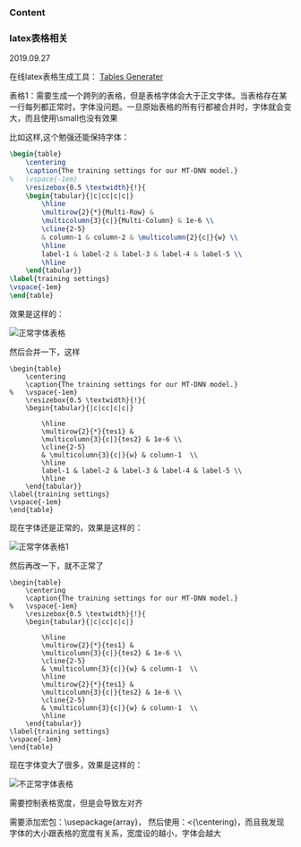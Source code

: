 ### Content

### latex表格相关
2019.09.27 

在线latex表格生成工具： [Tables Generater](https://www.tablesgenerator.com/)

表格1：需要生成一个跨列的表格，但是表格字体会大于正文字体。当表格存在某一行每列都正常时，字体没问题。一旦原始表格的所有行都被合并时，字体就会变大，而且使用\small也没有效果

比如这样,这个勉强还能保持字体：
```latex
\begin{table}
	\centering
	\caption{The training settings for our MT-DNN model.}
%	\vspace{-1em}
	\resizebox{0.5 \textwidth}{!}{
	\begin{tabular}{|c|cc|c|c|}
		\hline
		\multirow{2}{*}{Multi-Row} &
		\multicolumn{3}{c|}{Multi-Column} & 1e-6 \\
		\cline{2-5}
		& column-1 & column-2 & \multicolumn{2}{c|}{w} \\
		\hline
		label-1 & label-2 & label-3 & label-4 & label-5 \\
		\hline
	\end{tabular}}
\label{training settings}
\vspace{-1em}
\end{table}
```
效果是这样的：

![正常字体表格](./latex_gram_img/latex_table_font_normal.jpg)

然后合并一下，这样
```
\begin{table}
	\centering
	\caption{The training settings for our MT-DNN model.}
%	\vspace{-1em}
	\resizebox{0.5 \textwidth}{!}{
	\begin{tabular}{|c|cc|c|c|}
		
		\hline
		\multirow{2}{*}{tes1} &
		\multicolumn{3}{c|}{tes2} & 1e-6 \\
		\cline{2-5}
		& \multicolumn{3}{c|}{w} & column-1  \\
		\hline
		label-1 & label-2 & label-3 & label-4 & label-5 \\
		\hline
	\end{tabular}}
\label{training settings}
\vspace{-1em}
\end{table}
```
现在字体还是正常的，效果是这样的：

![正常字体表格1](./latex_gram_img/latex_table_font_normal1.jpg)

然后再改一下，就不正常了
```
\begin{table}
	\centering
	\caption{The training settings for our MT-DNN model.}
%	\vspace{-1em}
	\resizebox{0.5 \textwidth}{!}{
	\begin{tabular}{|c|cc|c|c|}
		
		\hline
		\multirow{2}{*}{tes1} &
		\multicolumn{3}{c|}{tes2} & 1e-6 \\
		\cline{2-5}
		& \multicolumn{3}{c|}{w} & column-1  \\
		\hline
		\multirow{2}{*}{tes1} &
		\multicolumn{3}{c|}{tes2} & 1e-6 \\
		\cline{2-5}
		& \multicolumn{3}{c|}{w} & column-1  \\
		\hline
	\end{tabular}}
\label{training settings}
\vspace{-1em}
\end{table}
```
现在字体变大了很多，效果是这样的：

![不正常字体表格](./latex_gram_img/latex_table_font_unnormal.jpg)

需要控制表格宽度，但是会导致左对齐

需要添加宏包：\usepackage{array}， 然后使用：<{\centering}，而且我发现字体的大小跟表格的宽度有关系，宽度设的越小，字体会越大


